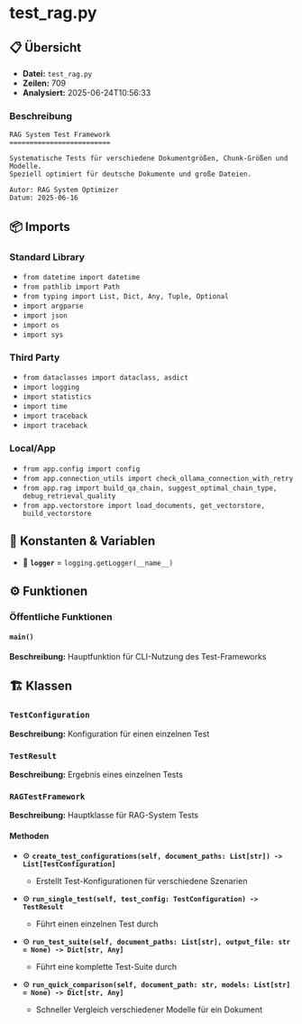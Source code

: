 # test_rag.py

## 📋 Übersicht

- **Datei:** `test_rag.py`
- **Zeilen:** 709
- **Analysiert:** 2025-06-24T10:56:33

### Beschreibung

```
RAG System Test Framework
=========================

Systematische Tests für verschiedene Dokumentgrößen, Chunk-Größen und Modelle.
Speziell optimiert für deutsche Dokumente und große Dateien.

Autor: RAG System Optimizer
Datum: 2025-06-16
```

## 📦 Imports

### Standard Library
- `from datetime import datetime`
- `from pathlib import Path`
- `from typing import List, Dict, Any, Tuple, Optional`
- `import argparse`
- `import json`
- `import os`
- `import sys`

### Third Party
- `from dataclasses import dataclass, asdict`
- `import logging`
- `import statistics`
- `import time`
- `import traceback`
- `import traceback`

### Local/App
- `from app.config import config`
- `from app.connection_utils import check_ollama_connection_with_retry`
- `from app.rag import build_qa_chain, suggest_optimal_chain_type, debug_retrieval_quality`
- `from app.vectorstore import load_documents, get_vectorstore, build_vectorstore`

## 🔧 Konstanten & Variablen

- 📝 **`logger`** = `logging.getLogger(__name__)`

## ⚙️ Funktionen

### Öffentliche Funktionen

#### `main()`

**Beschreibung:** Hauptfunktion für CLI-Nutzung des Test-Frameworks

## 🏗️ Klassen

### `TestConfiguration`

**Beschreibung:** Konfiguration für einen einzelnen Test

### `TestResult`

**Beschreibung:** Ergebnis eines einzelnen Tests

### `RAGTestFramework`

**Beschreibung:** Hauptklasse für RAG-System Tests

#### Methoden

- ⚙️ **`create_test_configurations(self, document_paths: List[str]) -> List[TestConfiguration]`**
  - Erstellt Test-Konfigurationen für verschiedene Szenarien

- ⚙️ **`run_single_test(self, test_config: TestConfiguration) -> TestResult`**
  - Führt einen einzelnen Test durch

- ⚙️ **`run_test_suite(self, document_paths: List[str], output_file: str = None) -> Dict[str, Any]`**
  - Führt eine komplette Test-Suite durch

- ⚙️ **`run_quick_comparison(self, document_path: str, models: List[str] = None) -> Dict[str, Any]`**
  - Schneller Vergleich verschiedener Modelle für ein Dokument

